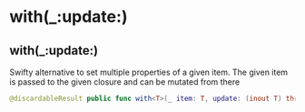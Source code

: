 # with(\_:update:)

## with(\_:update:)

Swifty alternative to set multiple properties of a given item.
The given item is passed to the given closure and can be mutated from there

``` swift
@discardableResult public func with<T>(_ item: T, update: (inout T) throws -> Void) rethrows -> T
```
